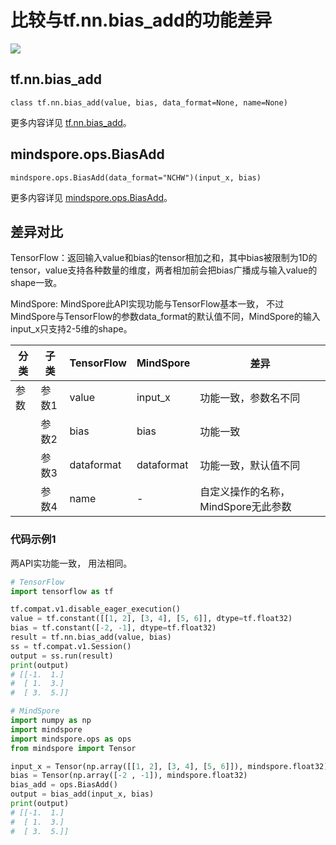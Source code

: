 # 比较与tf.nn.bias_add的功能差异

<a href="https://gitee.com/mindspore/docs/blob/master/docs/mindspore/source_zh_cn/note/api_mapping/tensorflow_diff/bias_add.md" target="_blank"><img src="https://mindspore-website.obs.cn-north-4.myhuaweicloud.com/website-images/master/resource/_static/logo_source.png"></a>

## tf.nn.bias_add

```text
class tf.nn.bias_add(value, bias, data_format=None, name=None)
```

更多内容详见 [tf.nn.bias_add](https://www.tensorflow.org/versions/r2.6/api_docs/python/tf/nn/bias_add?hl=zh-cn%3B)。

## mindspore.ops.BiasAdd

```text
mindspore.ops.BiasAdd(data_format="NCHW")(input_x, bias)
```

更多内容详见 [mindspore.ops.BiasAdd](https://mindspore.cn/docs/zh-CN/master/api_python/ops/mindspore.ops.BiasAdd.html)。

## 差异对比

TensorFlow：返回输入value和bias的tensor相加之和，其中bias被限制为1D的tensor，value支持各种数量的维度，两者相加前会把bias广播成与输入value的shape一致。

MindSpore: MindSpore此API实现功能与TensorFlow基本一致， 不过MindSpore与TensorFlow的参数data_format的默认值不同，MindSpore的输入input_x只支持2-5维的shape。

| 分类 | 子类  | TensorFlow | MindSpore  | 差异                                |
| ---- | ----- | ---------- | ---------- | ----------------------------------- |
| 参数 | 参数1 | value      | input_x    | 功能一致，参数名不同                |
|      | 参数2 | bias       | bias       | 功能一致                            |
|      | 参数3 | dataformat | dataformat | 功能一致，默认值不同                |
|      | 参数4 | name       | -          | 自定义操作的名称，MindSpore无此参数 |

### 代码示例1

两API实功能一致， 用法相同。

```python
# TensorFlow
import tensorflow as tf

tf.compat.v1.disable_eager_execution()
value = tf.constant([[1, 2], [3, 4], [5, 6]], dtype=tf.float32)
bias = tf.constant([-2, -1], dtype=tf.float32)
result = tf.nn.bias_add(value, bias)
ss = tf.compat.v1.Session()
output = ss.run(result)
print(output)
# [[-1.  1.]
#  [ 1.  3.]
#  [ 3.  5.]]

# MindSpore
import numpy as np
import mindspore
import mindspore.ops as ops
from mindspore import Tensor

input_x = Tensor(np.array([[1, 2], [3, 4], [5, 6]]), mindspore.float32)
bias = Tensor(np.array([-2 , -1]), mindspore.float32)
bias_add = ops.BiasAdd()
output = bias_add(input_x, bias)
print(output)
# [[-1.  1.]
#  [ 1.  3.]
#  [ 3.  5.]]
```

